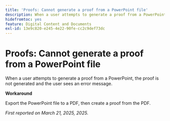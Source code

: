 ```yaml
---
title: 'Proofs: Cannot generate a proof from a PowerPoint file'
description: When a user attempts to generate a proof from a PowerPoint, the proof is not generated and the user sees an error message. A workaround is available.
hidefromtoc: yes
feature: Digital Content and Documents
exl-id: 13e9c820-e245-4e22-90fe-cc2c9def73dc
---
```

# Proofs: Cannot generate a proof from a PowerPoint file

When a user attempts to generate a proof from a PowerPoint, the proof is not generated and the user sees an error message.

**Workaround**

Export the PowerPoint file to a PDF, then create a proof from the PDF.

_First reported on March 21, 2025, 2025._
